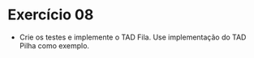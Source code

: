 # Exercício 08
- Crie os testes e implemente o TAD Fila. Use implementação do TAD Pilha como exemplo.
